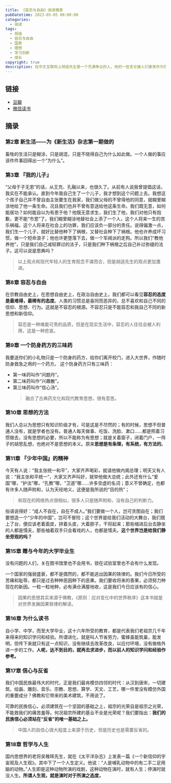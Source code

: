 ```yaml
---
title: 《容忍与自由》阅读摘录
pubDatetime: 2023-05-05 00:00:00
categories:
  - 阅读
tags:
  - 胡适
  - 容忍与自由
  - 国家
  - 理想
  - 学习创新
  - 成长
copyright: true
description: 在中文互联网上胡适先生是一个充满争议的人，他的一些言论被人们拿来作为攻击的武器。囫囵吞枣把这本书读完，我认为他的一些观点还是值得我们去思考的，比如他对于终身学习的理解，对于学习创新的态度，对于人际关系的看法等等。
---
```


<!--more-->

## 链接

- [豆瓣](https://book.douban.com/subject/35579269/)
- [微信读书](https://weread.qq.com/web/reader/27132be072646389271cd35)

## 摘录

### 第2章 新生活——为《新生活》杂志第一期做的

畜牲的生活只是糊涂，只是胡混，只是不晓得自己为什么如此做。一个人做的事应该件件事回得出一个“为什么”。

### 第3章 『我的儿子』

“父母于子无恩”的话，从王充、孔融以来，也很久了。从前有人说我曾提倡这话，我实在不能承认。直到今年我自己生了一个儿子，我才想到这个问题上去。我想这个孩子自己并不曾自由主张要生在我家，我们做父母的不曾得他的同意，就糊里糊涂地给了他一条生命。况且我们也并不曾有意送给他这条生命。我们既无意，如何能居功？如何能自以为有恩于他？他既无意求生，我们生了他，我们对他只有抱歉，更不能“市恩”了。我们糊里糊涂地替社会上添了一个人，这个人将来一生的苦乐祸福，这个人将来在社会上的功罪，我们应该负一部分的责任。说得偏激一点，我们生一个儿子，就好比替他种下了祸根，又替社会种下了祸根。他也许养成坏习惯，做一个短命浪子；他也许更堕落下去，做一个军阀派的走狗。所以我们“教他养他”，只是我们自己减轻罪过的法子，只是我们种下祸根之后自己补过弥缝的法子。这可以说是恩典吗？

> 以上观点和现代年轻人的生育观念不谋而合，但是胡适先生的观点更加激进。

### 第8章 容忍与自由

在宗教自由史上，在思想自由史上，在政治自由史上，我们都可以看见**容忍的态度是最难得，最稀有的态度**。人类的习惯总是喜同而恶异的，总不喜欢和自己不同的信仰、思想、行为。这就是不容忍的根源。不容忍只是不能容忍和我自己不同的新思想和新信仰。

> 容忍是一种难能可贵的品质，但是在现实生活中，容忍的人往往会被人利用，这是一种悲哀。

### 第9章 一个防身药方的三味药

我要送你们的小礼物只是一个防身的药方，给你们离开校门，进入大世界，作随时防身救急之用的一个药方。
这个防身药方只有三味药：

- 第一味药叫作“问题丹”。
- 第二味药叫作“兴趣散”。
- 第三味药叫作“信心汤”。
  > 融合了古典药文化和现代教育思想，很有意思。

### 第10章 思想的方法

我们人总以为思想只有知识阶级才有，可是这是不尽然的；有的时候，思想不但普通人没有，就是学者也没有。普通人每天做事、吃饭、洗脸、漱口……都是照着习惯做去，没有思想的必要，所以不能称为有思想；就是关着窗子，闭着门户，一阵子的胡思乱想，也绝对不是思想的本义。原来**思想是有条理，有系统，有方法的**。

### 第11章 『少年中国』的精神

今天有人说：“我主张统一和平”，大家齐声喝彩，就请他做内阁总理；明天又有人说：“我主张和平统一”，大家又齐声叫好，就举他做大总统；此外还有什么“爱国”哪，“护法”哪，“孔教”哪，“卫道”哪……许多空虚的名词；意义不曾确定，也都有许多人随声附和，认为天经地义，这便是我所说的“目的热”；

> 和现在的网络热点很相似，很多人只是随声附和，没有自己的判断力。

俗语说得好：“成人不自在，自在不成人。”我们要做一个人，岂可贪图自在；我们要想造一个“少年的中国”，岂可不冒险；这个世界是给我们活动的大舞台，我们既上了台，便应该老着面皮，拼着头皮，大着胆子，干将起来；那些缩进后台去静坐的人都是懦夫，那些袖着双手只会看戏的人，也都是懦夫。**这个世界岂是给我们静坐旁观的吗？**

### 第15章 赠与今年的大学毕业生

没有问题的人们，关在图书馆里也不会用书，锁在试验室里也不会有什么发现。

一个国家的强弱盛衰，都不是偶然的，都不能逃出因果的铁律的。我们今日所受的苦痛和耻辱，都只是过去种种恶因种下的恶果。我们要收将来的善果，必须努力种现在的新因。一粒一粒地种，必有满仓满屋地收，这是我们今日应该有的信心。

> 因果的思想其实来源于佛教，《原则：应对变化中的世界秩序》这本书就是对世界发展因果铁律的解读。

### 第16章 为什么读书

自小学、中学，而至大学毕业，这十六年所受的教育，都是代表我们老祖宗几千年来得来的知识学问和经验。所谓进化，就是叫人节省劳力，蜜蜂虽能筑巢，能发明，但传下来就只有这一点知识，没有继续去改革改良，以应付环境，没有做格外进一步的工作。**人呢，达不到目的，就再去求进步，而以前人的知识学问和经验作参考。**

### 第17章 信心与反省

我们中国民族最伟大的时代，正是我们最肯模仿四邻的时代：从汉到唐宋，一切建筑、绘画、雕刻、音乐、宗教、思想、算学、天文、工艺，哪一件里没有模仿外国的重要成分？佛教和它带来的美术建筑，不用说了。

可靠的民族信心，必须建筑在一个坚固的基础之上，祖宗的光荣自是祖宗之光荣，不能救我们的痛苦羞辱。何况祖宗所建的基业不全是光荣呢？我们要指出：**我们的民族信心必须站在“反省”的唯一基础之上。**

> 中国人的自信心很大程度上来源于历史，但是历史也是需要反省的。

### 第18章 哲学与人生

国内思想界的老将吴稚晖先生，就在《太平洋杂志》上发表一篇《一个新信仰的宇宙观及人生观》。其中下了一个人生定义。他说：“人是哺乳动物中的有二手二足用脑的动物。”人生即是这种动物所演的戏剧，这种动物在演时，就有人生；停演时就没人生。**所谓人生观，就是演时对于所演之态度，**
